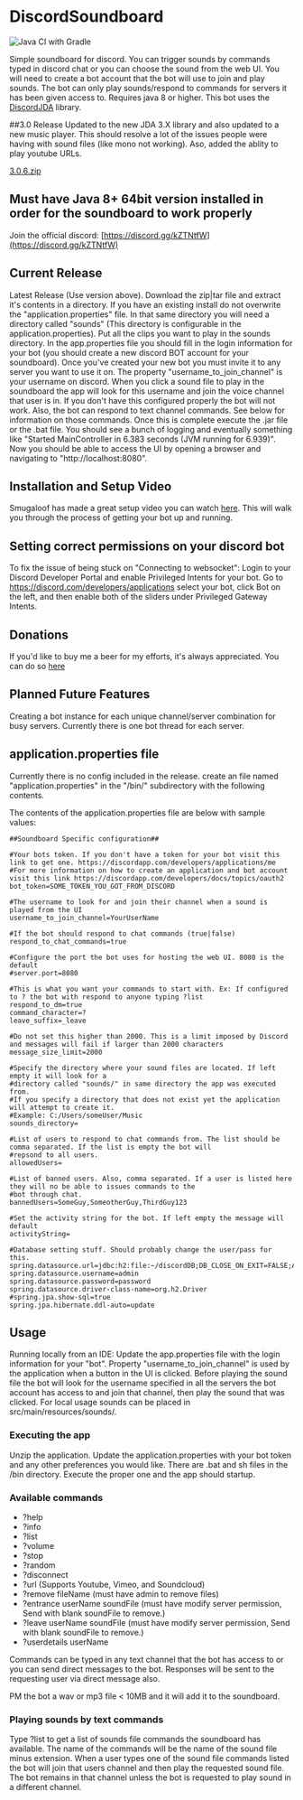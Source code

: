 # DiscordSoundboard
![Java CI with Gradle](https://github.com/Darkside138/DiscordSoundboard/workflows/Java%20CI%20with%20Gradle/badge.svg)

Simple soundboard for discord. You can trigger sounds by commands typed in discord chat or you can 
choose the sound from the web UI. You will need to create a bot account that the bot will use to join 
and play sounds. The bot can only play sounds/respond to commands for servers it has been given access to. 
Requires java 8 or higher. This bot uses the [DiscordJDA](https://github.com/DV8FromTheWorld/JDA) library.

##3.0 Release
Updated to the new JDA 3.X library and also updated to a new music player. This should resolve a lot of the issues people were having with sound files (like mono not working). Aso, added the ablity to play youtube URLs.

[3.0.6.zip](https://github.com/Darkside138/DiscordSoundboard/releases/download/v3.0.6/DiscordSoundboard.zip)

## Must have Java 8+ 64bit version installed in order for the soundboard to work properly

Join the official discord: [https://discord.gg/kZTNtfW](https://discord.gg/kZTNtfW)

## Current Release
Latest Release (Use version above). 
Download the zip|tar file and extract it's contents in a directory. If you have an existing install do not overwrite 
the "application.properties" file. In that same directory you will need a directory called "sounds" (This directory is 
configurable in the application.properties). Put all the clips you 
want to play in the sounds directory. In the app.properties file you should fill in the login information for 
your bot (you should create a new discord BOT account for your soundboard). Once you've created your new bot you must invite 
it to any server you want to use it on. The property "username_to_join_channel" is your username on discord. 
When you click a sound file to play in the soundboard the app will look for this username and join the voice 
channel that user is in. If you don't have this configured properly the bot will not work. Also, the bot can 
respond to text channel commands. See below for information on those commands. Once this is complete execute 
the .jar file or the .bat file. You should see a bunch of logging and eventually something like 
"Started MainController in 6.383 seconds (JVM running for 6.939)". Now you should be able to access the UI by 
opening a browser and navigating to "http://localhost:8080".

## Installation and Setup Video
Smugaloof has made a great setup video you can watch [here](https://www.youtube.com/watch?v=DQSXP9AgYvw). 
This will walk you through the process of getting your bot up and running.

## Setting correct permissions on your discord bot
To fix the issue of being stuck on "Connecting to websocket":
Login to your Discord Developer Portal and enable Privileged Intents for your bot. Go to https://discord.com/developers/applications select your bot, click Bot on the left, and then enable both of the sliders under Privileged Gateway Intents.

## Donations
If you'd like to buy me a beer for my efforts, it's always appreciated. You can do so [here](https://www.paypal.me/DFurrer)

## Planned Future Features
Creating a bot instance for each unique channel/server combination for busy servers. Currently there is one bot thread for each server.

## application.properties file
Currently there is no config included in the release. create an file named "application.properties" in the "/bin/" subdirectory with the following contents.

The contents of the application.properties file are below with sample values:
```
##Soundboard Specific configuration##

#Your bots token. If you don't have a token for your bot visit this link to get one. https://discordapp.com/developers/applications/me
#For more information on how to create an application and bot account visit this link https://discordapp.com/developers/docs/topics/oauth2
bot_token=SOME_TOKEN_YOU_GOT_FROM_DISCORD

#The username to look for and join their channel when a sound is played from the UI
username_to_join_channel=YourUserName

#If the bot should respond to chat commands (true|false)
respond_to_chat_commands=true

#Configure the port the bot uses for hosting the web UI. 8080 is the default
#server.port=8080

#This is what you want your commands to start with. Ex: If configured to ? the bot with respond to anyone typing ?list
respond_to_dm=true
command_character=?
leave_suffix=_leave

#Do not set this higher than 2000. This is a limit imposed by Discord and messages will fail if larger than 2000 characters
message_size_limit=2000

#Specify the directory where your sound files are located. If left empty it will look for a
#directory called "sounds/" in same directory the app was executed from.
#If you specify a directory that does not exist yet the application will attempt to create it.
#Example: C:/Users/someUser/Music
sounds_directory=

#List of users to respond to chat commands from. The list should be comma separated. If the list is empty the bot will
#repsond to all users.
allowedUsers=

#List of banned users. Also, comma separated. If a user is listed here they will no be able to issues commands to the
#bot through chat.
bannedUsers=SomeGuy,SomeotherGuy,ThirdGuy123

#Set the activity string for the bot. If left empty the message will default
activityString=

#Database setting stuff. Should probably change the user/pass for this.
spring.datasource.url=jdbc:h2:file:~/discordDB;DB_CLOSE_ON_EXIT=FALSE;AUTO_RECONNECT=TRUE
spring.datasource.username=admin
spring.datasource.password=password
spring.datasource.driver-class-name=org.h2.Driver
#spring.jpa.show-sql=true
spring.jpa.hibernate.ddl-auto=update
```

## Usage
Running locally from an IDE: Update the app.properties file with the login information for your "bot". Property 
"username_to_join_channel" is used by the application when a button in the UI is clicked. Before playing the 
sound file the bot will look for the username specified in all the servers the bot account has access to and 
join that channel, then play the sound that was clicked. For local usage sounds can be placed in src/main/resources/sounds/.

### Executing the app
Unzip the application. Update the application.properties with your bot token and any other preferences you would like. There are .bat and sh files in the /bin directory. Execute the proper one and the app should startup.

### Available commands
* ?help
* ?info
* ?list
* ?volume
* ?stop
* ?random
* ?disconnect
* ?url <urlToSound> (Supports Youtube, Vimeo, and Soundcloud)
* ?remove fileName (must have admin to remove files)
* ?entrance userName soundFile (must have modify server permission, Send with blank soundFile to remove.)
* ?leave userName soundFile (must have modify server permission, Send with blank soundFile to remove.)
* ?userdetails userName

Commands can be typed in any text channel that the bot has access to or you can send direct messages to the bot.
Responses will be sent to the requesting user via direct message also.

PM the bot a wav or mp3 file < 10MB and it will add it to the soundboard.

### Playing sounds by text commands
Type ?list to get a list of sounds file commands the soundboard has available. The name of the commands will 
be the name of the sound file minus extension. When a user types one of the sound file commands listed the bot 
will join that users channel and then play the requested sound file. The bot remains in that channel unless the 
bot is requested to play sound in a different channel.

